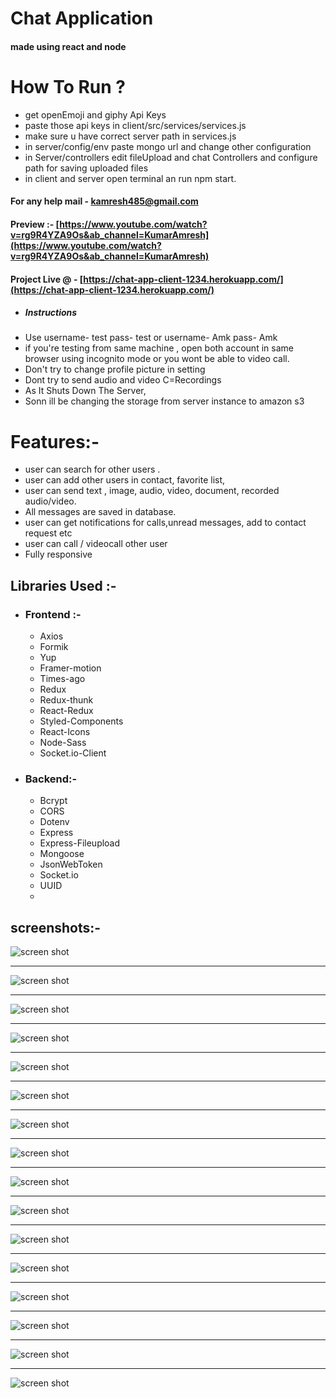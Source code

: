
# Chat Application
#### made using react and node

# How To Run ?
- get openEmoji and giphy Api Keys
- paste those api keys in client/src/services/services.js
- make sure u have correct server path in services.js
- in server/config/env paste mongo url and change other 	configuration
- in Server/controllers edit fileUpload and chat Controllers and configure path for saving uploaded files
- in client and server open terminal an run npm start.

#### For any help mail - kamresh485@gmail.com

#### Preview :- [https://www.youtube.com/watch?v=rg9R4YZA9Os&ab_channel=KumarAmresh](https://www.youtube.com/watch?v=rg9R4YZA9Os&ab_channel=KumarAmresh)

#### Project Live @ - [https://chat-app-client-1234.herokuapp.com/](https://chat-app-client-1234.herokuapp.com/)
 - ##### Instructions
 - Use username- test pass- test or username- Amk pass- Amk
 - if you're testing from same machine , open both account in same browser using incognito mode or you wont be able to video call.
 - Don't try to change profile picture in setting
 - Dont try to send audio and video C=Recordings
 - As It Shuts Down The Server, 
 - Sonn ill be changing the storage from server instance to amazon s3 

# Features:-

-   user can search for other users .
-   user can add other users in contact, favorite list,
-   user can send text , image,  audio, video, document, recorded audio/video.
-   All messages are saved in database.
-   user can get notifications for calls,unread messages, add to contact request etc
-   user can call / videocall other user
-  Fully responsive

## Libraries Used :-

-  ###  Frontend :-
    -   Axios
    -   Formik
    -   Yup
    -   Framer-motion
    -   Times-ago
    -   Redux
    -   Redux-thunk
    -   React-Redux
    -   Styled-Components
    -   React-Icons
    -   Node-Sass
    -   Socket.io-Client
-   ### Backend:-
    -   Bcrypt
    -   CORS
    -   Dotenv
    -   Express
    -   Express-Fileupload
    -   Mongoose
    -   JsonWebToken
    -   Socket.io
    -   UUID
    - 
## screenshots:-
![screen shot](https://github.com/AmKreta/chatApp/blob/master/screenshots/Screenshot%20%2870%29.png)
___
![screen shot](https://github.com/AmKreta/chatApp/blob/master/screenshots/Screenshot%20%2871%29.png)
___
![screen shot](https://github.com/AmKreta/chatApp/blob/master/screenshots/Screenshot%20%2873%29.png)
___
![screen shot](https://github.com/AmKreta/chatApp/blob/master/screenshots/Screenshot%20%2874%29.png)
___
![screen shot](https://github.com/AmKreta/chatApp/blob/master/screenshots/Screenshot%20%2875%29.png)
___
![screen shot](https://github.com/AmKreta/chatApp/blob/master/screenshots/Screenshot%20%2876%29.png)
___
![screen shot](https://github.com/AmKreta/chatApp/blob/master/screenshots/Screenshot%20%2877%29.png)
___
![screen shot](https://github.com/AmKreta/chatApp/blob/master/screenshots/Screenshot%20%2879%29.png)
___
![screen shot](https://github.com/AmKreta/chatApp/blob/master/screenshots/Screenshot%20%2880%29.png)
___
![screen shot](https://github.com/AmKreta/chatApp/blob/master/screenshots/Screenshot%20%2881%29.png)
___
![screen shot](https://github.com/AmKreta/chatApp/blob/master/screenshots/Screenshot%20%2882%29.png)

___
![screen shot](https://github.com/AmKreta/chatApp/blob/master/screenshots/Screenshot%20%2883%29.png)

___
![screen shot](https://github.com/AmKreta/chatApp/blob/master/screenshots/Screenshot%20%2884%29.png)

___
![screen shot](https://github.com/AmKreta/chatApp/blob/master/screenshots/Screenshot%20%2885%29.png)

___
![screen shot](https://github.com/AmKreta/chatApp/blob/master/screenshots/Screenshot%20%2886%29.png)

___
![screen shot](https://github.com/AmKreta/chatApp/blob/master/screenshots/Screenshot%20%2887%29.png)
